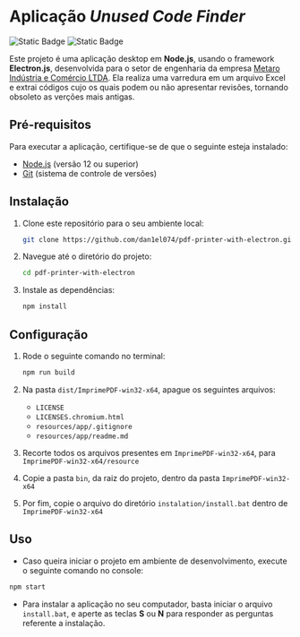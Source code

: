 # Aplicação *Unused Code Finder*

![Static Badge](https://img.shields.io/badge/status-finished-green) ![Static Badge](https://img.shields.io/badge/release-v2.0.8-blue)

Este projeto é uma aplicação desktop em **Node.js**, usando o framework **Electron.js**, desenvolvida para o setor de engenharia da empresa [Metaro Indústria e Comércio LTDA](https://www.metaro.com.br). Ela realiza uma varredura em um arquivo Excel e extrai códigos cujo os quais podem ou não apresentar revisões, tornando obsoleto as verções mais antigas.

## Pré-requisitos

Para executar a aplicação, certifique-se de que o seguinte esteja instalado:

- [Node.js](https://nodejs.org/en/download/current) (versão 12 ou superior)
- [Git](https://git-scm.com/download/win) (sistema de controle de versões)

## Instalação

1. Clone este repositório para o seu ambiente local:

    ```bash
    git clone https://github.com/dan1el074/pdf-printer-with-electron.git              
    ```

2. Navegue até o diretório do projeto:

    ```bash
    cd pdf-printer-with-electron
    ```

3. Instale as dependências:

    ```bash
    npm install
    ```

## Configuração

1. Rode o seguinte comando no terminal:

    ```bash
    npm run build              
    ```

2. Na pasta `dist/ImprimePDF-win32-x64`, apague os seguintes arquivos:

    - `LICENSE`
    - `LICENSES.chromium.html`
    - `resources/app/.gitignore`
    - `resources/app/readme.md`

3. Recorte todos os arquivos presentes em `ImprimePDF-win32-x64`, para `ImprimePDF-win32-x64/resource`

4. Copie a pasta `bin`, da raiz do projeto, dentro da pasta `ImprimePDF-win32-x64`

5. Por fim, copie o arquivo do diretório `instalation/install.bat` dentro de `ImprimePDF-win32-x64`

## Uso

- Caso queira iniciar o projeto em ambiente de desenvolvimento, execute o seguinte comando no console:

```bash
npm start
```

- Para instalar a aplicação no seu computador, basta iniciar o arquivo `install.bat`, e aperte as teclas **S** ou **N** para responder as perguntas referente a instalação.
